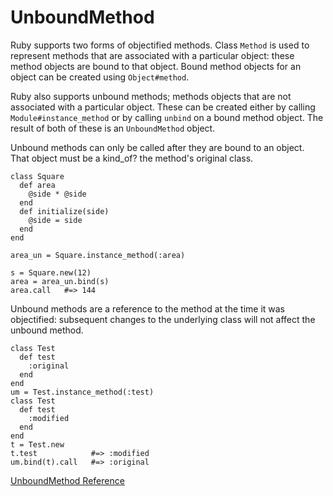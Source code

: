 # UnboundMethod

Ruby supports two forms of objectified methods. Class `Method` is used to
represent methods that are associated with a particular object: these method
objects are bound to that object. Bound method objects for an object can be
created using `Object#method`.

Ruby also supports unbound methods; methods objects that are not associated
with a particular object. These can be created either by calling
`Module#instance_method` or by calling `unbind` on a bound method object. The
result of both of these is an `UnboundMethod` object.

Unbound methods can only be called after they are bound to an object. That
object must be a kind_of? the method's original class.

    class Square
      def area
        @side * @side
      end
      def initialize(side)
        @side = side
      end
    end

    area_un = Square.instance_method(:area)

    s = Square.new(12)
    area = area_un.bind(s)
    area.call   #=> 144

Unbound methods are a reference to the method at the time it was objectified:
subsequent changes to the underlying class will not affect the unbound method.

    class Test
      def test
        :original
      end
    end
    um = Test.instance_method(:test)
    class Test
      def test
        :modified
      end
    end
    t = Test.new
    t.test            #=> :modified
    um.bind(t).call   #=> :original

[UnboundMethod Reference](https://ruby-doc.org/core-2.6/UnboundMethod.html)